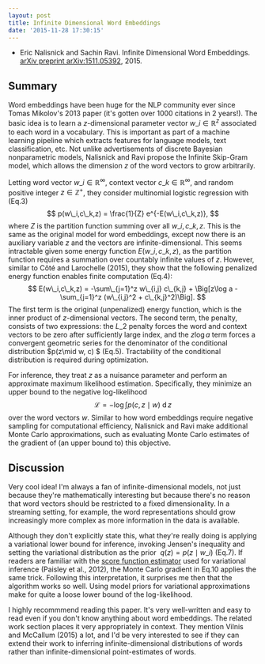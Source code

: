```yaml
---
layout: post
title: Infinite Dimensional Word Embeddings
date: '2015-11-28 17:30:15'
---
```


* Eric Nalisnick and Sachin Ravi. Infinite Dimensional Word Embeddings. [arXiv preprint arXiv:1511.05392](http://arxiv.org/abs/1511.05392), 2015.

## Summary

Word embeddings have been huge for the NLP community ever since Tomas Mikolov's 2013 paper (it's gotten over 1000 citations in 2 years!). The basic idea is to learn a $z$-dimensional parameter vector $w\_i\in\mathbb{R}^z$ associated to each word in a vocabulary. This is important as part of a machine learning pipeline which extracts features for language models, text classification, etc. Not unlike advertisements of discrete Bayesian nonparametric models, Nalisnick and Ravi propose the Infinite Skip-Gram model, which allows the dimension $z$ of the word vectors to grow arbitrarily.

Letting word vector $w\_i\in\mathbb{R}^\infty$, context vector $c\_k\in\mathbb{R}^\infty$, and random positive integer $z\in\mathbb{Z}^+$, they consider multinomial logistic regression with (Eq.3)
$$
p(w\_i,c\_k,z) = \frac{1}{Z} e^{-E(w\_i,c\_k,z)},
$$
where $Z$ is the partition function summing over all $w\_i,c\_k,z$. This is the same as the original model for word embeddings, except now there is an auxiliary variable $z$ and the vectors are infinite-dimensional. This seems intractable given some energy function $E(w\_i,c\_k,z)$, as the partition function requires a summation over countably infinite values of $z$. However, similar to Côté and Larochelle (2015), they show that the following penalized energy function enables finite computation (Eq.4):
$$
E(w\_i,c\_k,z) = -\sum\_{j=1}^z w\_{i,j} c\_{k,j} + \Big[z\log a -\sum_{j=1}^z (w\_{i,j}^2 +  c\_{k,j}^2)\Big].
$$
The first term is the original (unpenalized) energy function, which is the inner product of $z$-dimensional vectors. The second term, the penalty, consists of two expressions: the $L\_2$ penalty forces the word and context vectors to be zero after sufficiently large index, and the $z\log a$ term forces a convergent geometric series for the denominator of the conditional distribution $p(z\mid w, c) $ (Eq.5). Tractability of the conditional distribution is required during optimization.

For inference, they treat $z$ as a nuisance parameter and perform an approximate maximum likelihood estimation. Specifically, they minimize an upper bound to the negative log-likelihood $$\mathcal{L}=-\log \int p(c,z\mid w)~\operatorname{d}z$$ over the word vectors $w$. Similar to how word embeddings require negative sampling for computational efficiency, Nalisnick and Ravi make additional Monte Carlo approximations, such as evaluating Monte Carlo estimates of the gradient of (an upper bound to) this objective.

## Discussion

Very cool idea! I'm always a fan of infinite-dimensional models, not just because they're mathematically interesting but because there's no reason that word vectors should be restricted to a fixed dimensionality. In a streaming setting, for example, the word representations should grow increasingly more complex as more information in the data is available.

Although they don't explicitly state this, what they're really doing is applying a variational lower bound for inference, invoking Jensen's inequality and setting the variational distribution as the prior $~q(z)= p(z\mid w\_i)$ (Eq.7). If readers are familiar with the [score function estimator](http://blog.shakirm.com/2015/11/machine-learning-trick-of-the-day-5-log-derivative-trick/) used for variational inference (Paisley et al., 2012), the Monte Carlo gradient in Eq.10 applies the same trick. Following this interpretation, it surprises me then that the algorithm works so well. Using model priors for variational approximations make for quite a loose lower bound of the log-likelihood.

I highly recommmend reading this paper. It's very well-written and easy to read even if you don't know anything about word embeddings. The related work section places it very appropriately in context. They mention Vilnis and McCallum (2015) a lot, and I'd be very interested to see if they can extend their work to inferring infinite-dimensional distributions of words rather than infinite-dimensional point-estimates of words.
